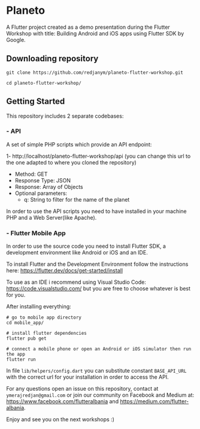 # Planeto

A Flutter project created as a demo presentation during the Flutter Workshop with title: Building Android and iOS apps using Flutter SDK by Google.

## Downloading repository
```
git clone https://github.com/redjanym/planeto-flutter-workshop.git

cd planeto-flutter-workshop/
```

## Getting Started

This repository includes 2 separate codebases:

### - API

A set of simple PHP scripts which provide an API endpoint:

1- http://localhost/planeto-flutter-workshop/api (you can change this url to the one adapted to where you cloned the repository)

- Method: GET
- Response Type: JSON
- Response: Array of Objects
- Optional parameters:
  - q: String to filter for the name of the planet

In order to use the API scripts you need to have installed in your machine PHP and a Web Server(like Apache).

### - Flutter Mobile App

In order to use the source code you need to install Flutter SDK, a development environment like Android or iOS and an IDE.

To install Flutter and the Development Environment follow the instructions here: https://flutter.dev/docs/get-started/install

To use as an IDE i recommend using Visual Studio Code: https://code.visualstudio.com/ but you are free to choose whatever is best for you. 

After installing everything:
```
# go to mobile app directory
cd mobile_app/

# install flutter dependencies
flutter pub get

# connect a mobile phone or open an Android or iOS simulator then run the app
flutter run
```

In file ```lib/helpers/config.dart``` you can substitute constant ```BASE_API_URL``` with the correct url for your installation in order to access the API.

For any questions open an issue on this repository, contact at ```ymerajredjan@gmail.com``` or join our community on Facebook and Medium at: https://www.facebook.com/flutteralbania and https://medium.com/flutter-albania.

Enjoy and see you on the next workshops :)